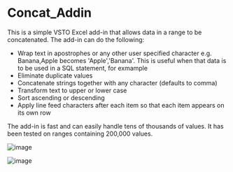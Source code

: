 # Concat_Addin

This is a simple VSTO Excel add-in that allows data in a range to be concatenated.  The add-in can do the following:

* Wrap text in apostrophes or any other user specified character e.g. Banana,Apple becomes 'Apple','Banana'.   This is useful when that data is to be used in a SQL statement, for exmample
* Eliminate duplicate values
* Concatenate strings together with any character (defaults to comma)
* Transform text to upper or lower case
* Sort ascending or descending
* Apply line feed characters after each item so that each item appears on its own row

The add-in is fast and can easily handle tens of thousands of values.  It has been tested on ranges containing 200,000 values.

![image](https://user-images.githubusercontent.com/10345958/132425628-da33c158-0b25-4d7c-a1ce-5e8dca82f5ef.png)

![image](https://user-images.githubusercontent.com/10345958/132425706-ed57a58e-b3ac-44e5-9428-a76998409287.png)


